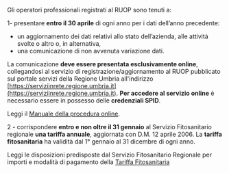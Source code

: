 Gli operatori professionali registrati al RUOP sono tenuti a:

1- presentare **entro il 30 aprile** di ogni anno per i dati dell’anno precedente:

- un aggiornamento dei dati relativi allo stato dell’azienda, alle attività svolte o altro
  o, in alternativa,
- una comunicazione di non avvenuta variazione dati.

La comunicazione **deve essere presentata esclusivamente online**, collegandosi al servizio di registrazione/aggiornamento al RUOP pubblicato sul portale servizi della Regione Umbria all'indirizzo [https://serviziinrete.regione.umbria.it](https://serviziinrete.regione.umbria.it).
**Per accedere al servizio online** è necessario essere in possesso delle **credenziali SPID**.

Leggi il  [Manuale della procedura online](https://www.regione.umbria.it/documents/18/24876975/Manuale+Registrazione+a+RUOP.pdf/6cad08c1-8c50-4ab8-839a-c1a0596eea00).

2 - corrispondere **entro e non oltre il 31 gennaio** al Servizio Fitosanitario regionale **una tariffa annuale**, aggiornata con D.M. 12 aprile 2006.
La **tariffa fitosanitaria** ha validità dal 1° gennaio al 31 dicembre di ogni anno.

Leggi le disposizioni predisposte dal Servizio Fitosanitario Regionale per importi e modalità di pagamento della [Tariffa Fitosanitaria](https://www.regione.umbria.it/documents/18/1776256/tariffa+fitosanitaria+Umb.pdf/51f53899-22e7-4a2e-8a7e-7d28f10cae8e)  
